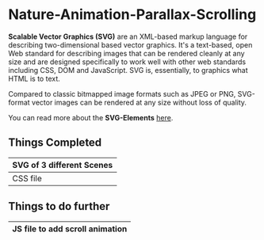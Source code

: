 # Nature-Animation-Parallax-Scrolling

**Scalable Vector Graphics (SVG)** are an XML-based markup language for describing two-dimensional based vector graphics. It's a text-based, open Web standard for describing images that can be rendered cleanly at any size and are designed specifically to work well with other web standards including CSS, DOM and JavaScript. SVG is, essentially, to graphics what HTML is to text.

Compared to classic bitmapped image formats such as JPEG or PNG, SVG-format vector images can be rendered at any size without loss of quality.

You can read more about the **SVG-Elements** [here](https://developer.mozilla.org/en-US/docs/Web/SVG).

## Things Completed

|SVG of 3 different Scenes|
|---|
|CSS file|

## Things to do further
|JS file to add scroll animation|
|----|
